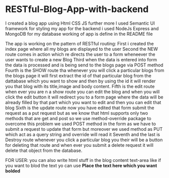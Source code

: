 # RESTful-Blog-App-with-backend
I created a blog app using Html CSS JS further more I used Semantic UI framework for styling my app for the backend i used NodeJs Express and MongoDB for my database working of app is define in the README file 

The app is working on the pattern of RESTful routing:
First i created the index page where all my blogs are displayed to the user
Second the NEW route comes in action which re directs the user to a form wheneever the user wants to create a new Blog
Third when the data is entered into form the data is processed and is being send to the blogs page via POST method
Fourth is the SHOW route tha whenever you will click a particular blogs from the blogs page it will first extract the id of that particular blog from the dattabase which you want to show and then by using the id it will render you that blog with its title,image and body content.
Fifth is the edit route when ever you are n a show route you can edit the blog and when you will click the edit button it will redirect you to a form page where the data will be already filled by that part which you want to edit and then you can edit that blog 
Sixth is the update route now you have edited that form submit the request as a put request but as we know that html supports only two methods that are get and post so we use method-override package to overcome this problem we used POST method in the form as we have to submit a request to update that form but moreover we used method as PUT which act as a query string and override will read it 
Seventh and the last is Destroy route whenever you click a particular blog you their will be a button for deleting that route and when ever you submit a delete request it will delete that object from the database.

FOR USER: you can also write html stuff in the blog content text-area like if you want to blod the text yo can use <b>Place the text here which you want bolded</b>
